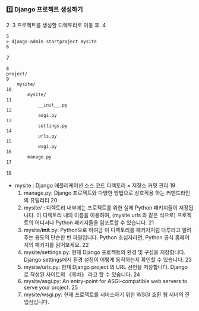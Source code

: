 ### :one: Django 프로젝트 생성하기
2
​
3
프로젝트를 생성할 디렉토리로 이동 후.
4
~~~
5
> django-admin startproject mysite
6
~~~
7
~~~
8
project/
9
    mysite/
10
        mysite/
11
            __init__.py
12
            asgi.py
13
            settings.py
14
            urls.py
15
            wsgi.py
16
        manage.py     
17
~~~
18
- mysite : Django 애플리케이션 소스 코드 디렉토리 = 저장소 커밋 관리
19
    1. manage.py: Django 프로젝트와 다양한 방법으로 상호작용 하는 커맨드라인의 유틸리티
20
    2. mysite/ : 디렉토리 내부에는 프로젝트를 위한 실제 Python 패키지들이 저장됩니다. 이 디렉토리 내의 이름을 이용하여, (mysite.urls 와 같은 식으로) 프로젝트의 어디서나 Python 패키지들을 임포트할 수 있습니다.
21
    3. mysite/__init__.py: Python으로 하여금 이 디렉토리를 패키지처럼 다루라고 알려주는 용도의 단순한 빈 파일입니다. Python 초심자라면, Python 공식 홈페이지의 패키지를 읽어보세요.
22
    4. mysite/settings.py: 현재 Django 프로젝트의 환경 및 구성을 저장합니다. Django settings에서 환경 설정이 어떻게 동작하는지 확인할 수 있습니다.
23
    5. mysite/urls.py: 현재 Django project 의 URL 선언을 저장합니다. Django 로 작성된 사이트의 《목차》 라고 할 수 있습니다.
24
    6. mysite/asgi.py: An entry-point for ASGI-compatible web servers to serve your project.
25
    7. mysite/wsgi.py: 현재 프로젝트를 서비스하기 위한 WSGI 호환 웹 서버의 진입점입니다.